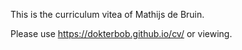 This is the curriculum vitea of Mathijs de Bruin.

Please use https://dokterbob.github.io/cv/ or viewing.
